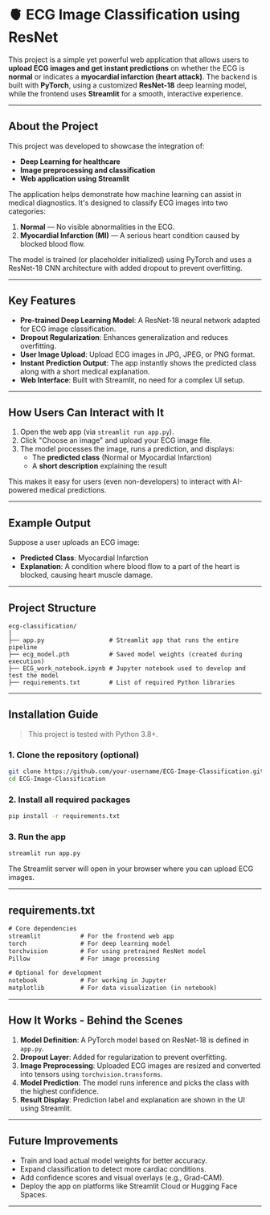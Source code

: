 # 🫀 ECG Image Classification using ResNet

This project is a simple yet powerful web application that allows users to **upload ECG images and get instant predictions** on whether the ECG is **normal** or indicates a **myocardial infarction (heart attack)**. The backend is built with **PyTorch**, using a customized **ResNet-18** deep learning model, while the frontend uses **Streamlit** for a smooth, interactive experience.

---

## About the Project

This project was developed to showcase the integration of:

- **Deep Learning for healthcare**
- **Image preprocessing and classification**
- **Web application using Streamlit**

The application helps demonstrate how machine learning can assist in medical diagnostics. It's designed to classify ECG images into two categories:

1. **Normal** — No visible abnormalities in the ECG.
2. **Myocardial Infarction (MI)** — A serious heart condition caused by blocked blood flow.

The model is trained (or placeholder initialized) using PyTorch and uses a ResNet-18 CNN architecture with added dropout to prevent overfitting.

---

## Key Features

- **Pre-trained Deep Learning Model**: A ResNet-18 neural network adapted for ECG image classification.
- **Dropout Regularization**: Enhances generalization and reduces overfitting.
- **User Image Upload**: Upload ECG images in JPG, JPEG, or PNG format.
- **Instant Prediction Output**: The app instantly shows the predicted class along with a short medical explanation.
- **Web Interface**: Built with Streamlit, no need for a complex UI setup.

---

## How Users Can Interact with It

1. Open the web app (via `streamlit run app.py`).
2. Click "Choose an image" and upload your ECG image file.
3. The model processes the image, runs a prediction, and displays:
   - The **predicted class** (Normal or Myocardial Infarction)
   - A **short description** explaining the result

This makes it easy for users (even non-developers) to interact with AI-powered medical predictions.

---

## Example Output

Suppose a user uploads an ECG image:

- **Predicted Class**: Myocardial Infarction  
- **Explanation**: A condition where blood flow to a part of the heart is blocked, causing heart muscle damage.

---

## Project Structure

```
ecg-classification/
│
├── app.py                  # Streamlit app that runs the entire pipeline
├── ecg_model.pth           # Saved model weights (created during execution)
├── ECG_work_notebook.ipynb # Jupyter notebook used to develop and test the model
├── requirements.txt        # List of required Python libraries
```

---

## Installation Guide

> This project is tested with Python 3.8+.

### 1. Clone the repository (optional)

```bash
git clone https://github.com/your-username/ECG-Image-Classification.git
cd ECG-Image-Classification
```

### 2. Install all required packages

```bash
pip install -r requirements.txt
```

### 3. Run the app

```bash
streamlit run app.py
```

The Streamlit server will open in your browser where you can upload ECG images.

---

## requirements.txt

```txt
# Core dependencies
streamlit           # For the frontend web app
torch               # For deep learning model
torchvision         # For using pretrained ResNet model
Pillow              # For image processing

# Optional for development
notebook            # For working in Jupyter
matplotlib          # For data visualization (in notebook)
```

---

## How It Works - Behind the Scenes

1. **Model Definition**: A PyTorch model based on ResNet-18 is defined in `app.py`.
2. **Dropout Layer**: Added for regularization to prevent overfitting.
3. **Image Preprocessing**: Uploaded ECG images are resized and converted into tensors using `torchvision.transforms`.
4. **Model Prediction**: The model runs inference and picks the class with the highest confidence.
5. **Result Display**: Prediction label and explanation are shown in the UI using Streamlit.

---

## Future Improvements

- Train and load actual model weights for better accuracy.
- Expand classification to detect more cardiac conditions.
- Add confidence scores and visual overlays (e.g., Grad-CAM).
- Deploy the app on platforms like Streamlit Cloud or Hugging Face Spaces.

---
